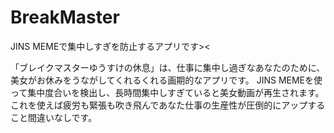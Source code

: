 # BreakMaster
JINS MEMEで集中しすぎを防止するアプリです>&lt;

「ブレイクマスターゆうすけの休息」は、仕事に集中し過ぎなあなたのために、
美女がお休みをうながしてくれるくれる画期的なアプリです。
JINS MEMEを使って集中度合いを検出し、長時間集中しすぎていると美女動画が再生されます。
これを使えば疲労も緊張も吹き飛んであなた仕事の生産性が圧倒的にアップすること間違いなしです。
